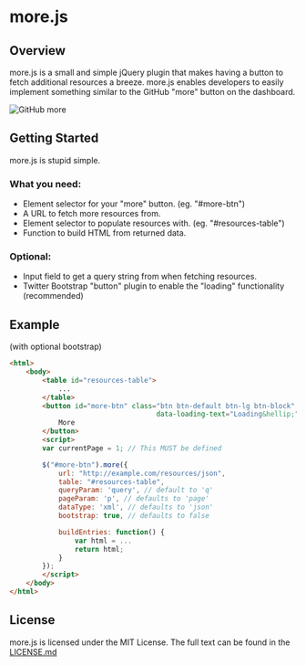 # more.js

## Overview

more.js is a small and simple jQuery plugin that makes having a button to fetch additional resources a breeze. more.js
enables developers to easily implement something similar to the GitHub "more" button on the dashboard.

![GitHub more](http://i.imgur.com/psjMfQH.png)

## Getting Started

more.js is stupid simple. 

### What you need:

* Element selector for your "more" button. (eg. "#more-btn")
* A URL to fetch more resources from.
* Element selector to populate resources with. (eg. "#resources-table")
* Function to build HTML from returned data.

### Optional:

* Input field to get a query string from when fetching resources.
* Twitter Bootstrap "button" plugin to enable the "loading" functionality (recommended)

## Example

(with optional bootstrap)

```html
<html>
    <body>
        <table id="resources-table">
            ...
        </table>
        <button id="more-btn" class="btn btn-default btn-lg btn-block" 
                                    data-loading-text="Loading&hellip;">
            More
        </button>
        <script>
        var currentPage = 1; // This MUST be defined

        $("#more-btn").more({
            url: "http://example.com/resources/json",
            table: "#resources-table",
            queryParam: 'query', // default to 'q'
            pageParam: 'p', // defaults to 'page'
            dataType: 'xml', // defaults to 'json'
            bootstrap: true, // defaults to false

            buildEntries: function() {
                var html = ...
                return html;
            }
        });
        </script>
    </body>
</html>
```

## License

more.js is licensed under the MIT License. The full text can be found in the [LICENSE.md](LICENSE.md)
